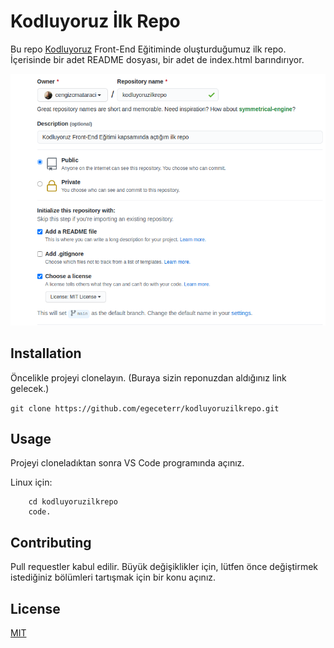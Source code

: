 # Kodluyoruz İlk Repo

Bu repo [Kodluyoruz](https://kodluyoruz.org) Front-End Eğitiminde oluşturduğumuz ilk repo. İçerisinde bir adet README dosyası, bir adet de index.html barındırıyor.

![Görsel](https://github.com/Kodluyoruz/taskforce/blob/main/git/odev1/figures/github.png)

## Installation 
Öncelikle projeyi clonelayın. (Buraya sizin reponuzdan aldığınız link gelecek.)

`git clone https://github.com/egeceterr/kodluyoruzilkrepo.git`

## Usage 
Projeyi cloneladıktan sonra VS Code programında açınız.

Linux için:
``` 
    cd kodluyoruzilkrepo
    code. 
```

## Contributing

Pull requestler kabul edilir. Büyük değişiklikler için, lütfen önce değiştirmek istediğiniz bölümleri tartışmak için bir konu açınız.

## License
[MIT](https://choosealicense.com/licenses/mit/)